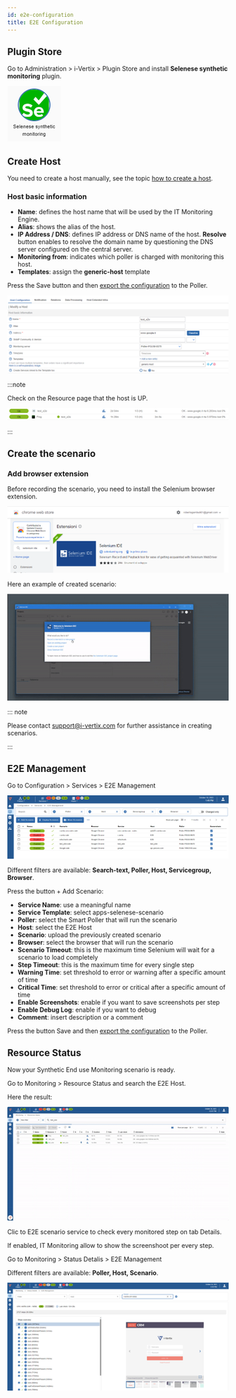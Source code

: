 ```yaml
---
id: e2e-configuration
title: E2E Configuration
---
```


## Plugin Store

Go to Administration > i-Vertix > Plugin Store and install **Selenese synthetic monitoring** plugin.

![image](../assets/quick-start/e2e2.png)

## Create Host
You need to create a host manually, see the topic [how to create a host](../monitoring-resources/monitoring-hosts/create-host-manually.md).

### Host basic information

* **Name**: defines the host name that will be used by the IT Monitoring Engine.
* **Alias**: shows the alias of the host.
* **IP Address / DNS**: defines IP address or DNS name of the host. **Resolve** button enables to resolve the domain name by questioning the DNS server configured on the central server.
* **Monitoring from**: indicates which poller is charged with monitoring this host.
* **Templates**: assign the **generic-host** template

Press the Save button and then [export the configuration](../monitoring-resources/monitoring-hosts/export-configuration.md) to the Poller.

![image](../assets/quick-start/e2e1.png)

:::note

Check on the Resource page that the host is UP.

![image](../assets/quick-start/e2e3.png)

:::

## Create the scenario

### Add browser extension

Before recording the scenario, you need to install the Selenium browser extension. 

![image](../assets/quick-start/e2e10.png)

Here an example of created scenario:

![image](../assets/quick-start/e2e9.gif)

::: note

Please contact support@i-vertix.com for further assistance in creating scenarios.

:::

## E2E Management

Go to Configuration > Services > E2E Management

![image](../assets/quick-start/e2e5.png)

Different filters are available: **Search-text, Poller, Host, Servicegroup, Browser**.

Press the button + Add Scenario:

* **Service Name**: use a meaningful name 
* **Service Template**: select apps-selenese-scenario
* **Poller**: select the Smart Poller that will run the scenario
* **Host**: select the E2E Host
* **Scenario**: upload the previously created scenario
* **Browser**: select the browser that will run the scenario
* **Scenario Timeout**: this is the maximum time Selenium will wait for a scenario to load completely
* **Step Timeout**: this is the maximum time for every single step
* **Warning Time**: set threshold to error or warning after a specific amount of time
* **Critical Time**: set threshold to error or critical after a specific amount of time
* **Enable Screenshots**: enable if you want to save screenshots per step
* **Enable Debug Log**: enable if you want to debug
* **Comment**: insert description or a comment

Press the button Save and then [export the configuration](../monitoring-resources/monitoring-hosts/export-configuration.md) to the Poller.

## Resource Status
Now your Synthetic End use Monitoring scenario is ready. 

Go to Monitoring > Resource Status and search the E2E Host.

Here the result:

![image](../assets/quick-start/e2e7.gif)

Clic to E2E scenario service to check every monitored step on tab Details. 

If enabled, IT Monitoring allow to show the screenshoot per every step.

Go to Monitoring > Status Detalis > E2E Management

Different filters are available: **Poller, Host, Scenario**.

![image](../assets/quick-start/e2e8.png)

